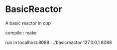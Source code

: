 # BasicReactor
A basic reactor in cpp

compile :
    make

run in localhost:8088 :
        ./basicreactor 127.0.0.1 8088
